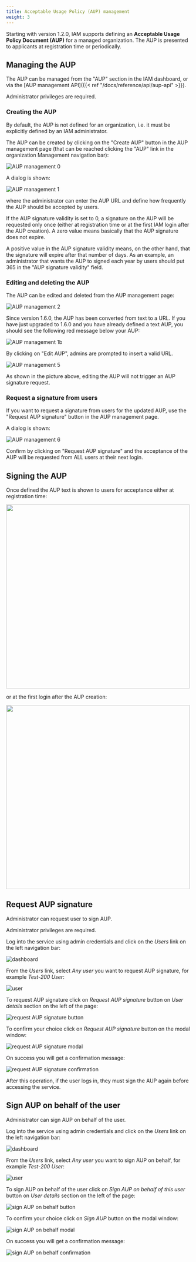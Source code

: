 ```yaml
---
title: Acceptable Usage Policy (AUP) management
weight: 3
---
```


Starting with version 1.2.0, IAM supports defining an **Acceptable Usage Policy
Document (AUP)** for a managed organization. The AUP is presented to applicants
at registration time or periodically. 

## Managing the AUP 

The AUP can be managed from the "AUP" section in the IAM dashboard, or via the
[AUP management API]({{< ref "/docs/reference/api/aup-api" >}}). 

Administrator privileges are required.

### Creating the AUP

By default, the AUP is not defined for an organization, i.e. it must be
explicitly defined by an IAM administrator. 

The AUP can be created by clicking on the "Create AUP" button in the AUP
management page (that can be reached clicking the "AUP" link in the organization
Management navigation bar):

![AUP management 0](../images/aup0.png)

A dialog is shown:

![AUP management 1](../images/aup1.png)

where the administrator can enter the AUP URL and define how frequently the
AUP should be accepted by users.

If the AUP signature validity is set to 0, a signature on the AUP will be
requested only once (either at registration time or at the first IAM login
after the AUP creation). A zero value means basically that the AUP signature
does not expire.

A positive value in the AUP signature validity means, on the other hand, that
the signature will expire after that number of days. As an example, an
administrator that wants the AUP to signed each year by users should put 365 in
the "AUP signature validity" field.

### Editing and deleting the AUP

The AUP can be edited and deleted from the AUP management page:

![AUP management 2](../images/aup2.png)

Since version 1.6.0, the AUP has been converted from text to a URL.
If you have just upgraded to 1.6.0 and you have already defined a text AUP,
you should see the following red message below your AUP:

![AUP management 1b](../images/aup1b.png)

By clicking on "Edit AUP", admins are prompted to insert a valid URL.

![AUP management 5](../images/aup5.png)

As shown in the picture above, editing the AUP will not trigger an AUP signature request.

### Request a signature from users

If you want to request a signature from users for the updated AUP, 
use the "Request AUP signature" button in the AUP management page.

A dialog is shown:

![AUP management 6](../images/aup6.png)

Confirm by clicking on "Request AUP signature" and the acceptance of the AUP
will be requested from ALL users at their next login.

## Signing the AUP

Once defined the AUP text is shown to users for acceptance either
at registration time:

<img src="../images/aup3.png" width="500">

or at the first login after the AUP creation:

<img src="../images/aup4.png" width="500">

## Request AUP signature

Administrator can request user to sign AUP.

Administrator privileges are required.

Log into the service using admin credentials and click on the _Users_ link on the left navigation bar:

![dashboard](../images/request-aup-signature-1.png)

From the _Users_ link, select _Any user_ you want to request AUP signature, for example _Test-200 User_:

![user](../images/request-aup-signature-2.png)

To request AUP signature click on _Request AUP signature_ button on _User details_ section on the left of the page:

![request AUP signature button](../images/request-aup-signature-3.png)

To confirm your choice click on _Request AUP signature_ button on the modal window:

![request AUP signature modal](../images/request-aup-signature-4.png)

On success you will get a confirmation message:

![request AUP signature confirmation](../images/request-aup-signature-5.png)

After this operation, if the user logs in, they must sign the AUP again before accessing the service.

## Sign AUP on behalf of the user

Administrator can sign AUP on behalf of the user.

Log into the service using admin credentials and click on the _Users_ link on the left navigation bar:

![dashboard](../images/request-aup-signature-1.png)

From the _Users_ link, select _Any user_ you want to sign AUP on behalf, for example _Test-200 User_:

![user](../images/request-aup-signature-2.png)

To sign AUP on behalf of the user click on _Sign AUP on behalf of this user_ button on _User details_ section on the left of the page:

![sign AUP on behalf button](../images/sign-aup-on-behalf-1.png)

To confirm your choice click on _Sign AUP_ button on the modal window:

![sign AUP on behalf modal](../images/sign-aup-on-behalf-2.png)

On success you will get a confirmation message:

![sign AUP on behalf confirmation](../images/sign-aup-on-behalf-3.png)